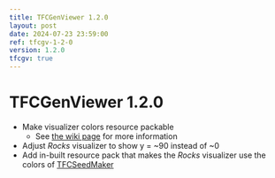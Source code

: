 ```yaml
---
title: TFCGenViewer 1.2.0
layout: post
date: 2024-07-23 23:59:00
ref: tfcgv-1-2-0
version: 1.2.0
tfcgv: true
---
```


# TFCGenViewer 1.2.0

- Make visualizer colors resource packable
    - See [the wiki page](/tfcgv/1.20.1/customization) for more information
- Adjust *Rocks* visualizer to show y = ~90 instead of ~0
- Add in-built resource pack that makes the *Rocks* visualizer use the colors of [TFCSeedMaker](https://github.com/dries007/TFCSeedMaker/tree/master)
